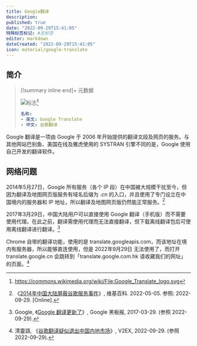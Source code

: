 ```yaml
---
title: Google翻译
description:
published: true
date: "2022-09-29T15:41:05"
特殊标签标记: #无标签
editor: markdown
dateCreated: "2022-09-29T15:41:05"
icon: material/google-translate
---
```


## 简介

> [!summary inline end]+ 元数据
>
> ![标志](https://s3.tebi.io/ggame/company/Google/Google翻译/Google_Translate_logo.svg)[^logo]
>
> ```yaml
> 名称:
> - 英文: Google Translate
> - 中文: 谷歌翻译
> ```

[^logo]: <https://commons.wikimedia.org/wiki/File:Google_Translate_logo.svg>

Google 翻译是一项由 Google 于 2006 年开始提供的翻译文段及网页的服务。与其他网站巴别鱼、美国在线及雅虎使用的 SYSTRAN 引擎不同的是，Google 使用自己开发的翻译软件。

## 网络问题

2014年5月27日，Google 所有服务（各个 IP 段）在中国被大规模干扰至今，但因为翻译及地图网页版服务有域名后缀为 .cn 的入口，并且使用了专门设立在中国境内的服务器和 IP 地址，所以翻译及地图网页版仍然能正常服务。[^2014b]

[^2014b]: 《[2014年中国大陆屏蔽谷歌服务事件](https://zh.wikipedia.org/wiki/2014年中国大陆屏蔽谷歌服务事件)》, 维基百科. 2022-05-05. 参照: 2022-09-29. [Online].

2017年3月29日，中国大陆用户可以直接使用 Google 翻译（手机版）而不需要使用代理。在此之前，翻译需使用代理而无法直接翻译，但下载离线翻译包后可使用离线翻译进行翻译。[^google_29]

[^google_29]: Google, 《[Google 翻译更新了](https://web.archive.org/web/20220815040727/https://china.googleblog.com/2017/03/google_29.html)》, Google 黑板报, 2017-03-29. (参照 2022-09-29).

Chrome 自带的翻译功能，使用的是 translate.googleapis.com，而该地址在境内有服务器，所以能够直连使用，但是 2022年9月29日 无法使用了，而打开 translate.google.cn 会跳转到「translate.google.com.hk
请收藏我们的网址」的页面。[^883802]

[^883802]: 清靈語, 《[谷歌翻译疑似退出中国内地市场](https://web.archive.org/web/20220929071309/https://www.v2ex.com/t/883802)》, V2EX, 2022-09-29. (参照 2022-09-29).
